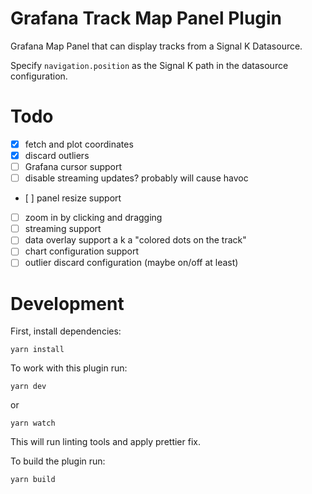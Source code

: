 # Grafana Track Map Panel Plugin

Grafana Map Panel that can display tracks from a Signal K Datasource. 

Specify `navigation.position` as the Signal K path in the datasource configuration.

# Todo

- [x] fetch and plot coordinates
- [x] discard outliers
- [ ] Grafana cursor support
- [ ] disable streaming updates? probably will cause havoc
- [ ] panel resize support
- [ ] zoom in by clicking and dragging
- [ ] streaming support
- [ ] data overlay support a k a "colored dots on the track"
- [ ] chart configuration support
- [ ] outlier discard configuration (maybe on/off at least)

# Development

First, install dependencies:
```
yarn install
```

To work with this plugin run:
```
yarn dev
```

or
```
yarn watch
```

This will run linting tools and apply prettier fix.


To build the plugin run:
```
yarn build
```
